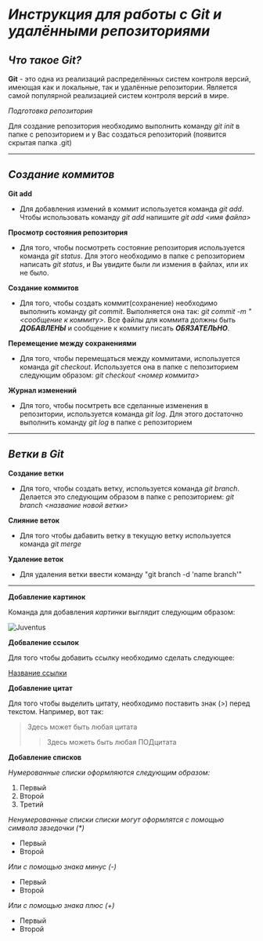 # __*Инструкция для работы с Git и удалёнными репозиториями*__

***Что такое Git?***
-
**Git** - это одна из реализаций распределённых систем контроля версий, имеющая как и локальные, так и удалённые репозитории. Является самой популярной реализацией систем контроля версий в мире.

*Подготовка репозитория*

Для создание репозитория необходимо выполнить команду *git init*  в папке с репозиторием и у Вас создаться репозиторий (появится скрытая папка .git)
___
***Создание коммитов***
-
**Git add**

- Для добавления измений в коммит используется команда *git add*. Чтобы использовать команду *git add* напишите *git add <имя файла>*

**Просмотр состояния репозитория**

- Для того, чтобы посмотреть состояние репозитория используется команда *git status*. Для этого необходимо в папке с репозиторием написать *git status*, и Вы увидите были ли измения в файлах, или их не было.

**Создание коммитов**

- Для того, чтобы создать коммит(сохранение) необходимо выполнить команду *git commit*. Выполняется она так: *git commit -m "<сообщение к коммиту>*. Все файлы для коммита должны быть ***ДОБАВЛЕНЫ*** и сообщение к коммиту писать ***ОБЯЗАТЕЛЬНО***.

**Перемещение между сохранениями**

- Для того, чтобы перемещаться между коммитами, используется команда *git checkout*. Используется она в папке с пепозиторием следующим образом: *git checkout <номер коммита>*

**Журнал изменений**

- Для того, чтобы посмтреть все сделанные изменения в репозитории, используется команда *git log*. Для этого достаточно выполнить команду *git log* в папке с репозиторием
___
***Ветки в Git***
-

**Создание ветки**

- Для того, чтобы создать ветку, используется команда *git branch*. Делается это следующим образом в папке с репозиторием: *git branch <название новой ветки>*

**Слияние веток**

- Для того чтобы дабавить ветку в текущую ветку используется команда *git merge <name branch>*

**Удаление веток**

- Для удаления ветки ввести команду "git branch -d 'name branch'"
___
**Добавление картинок** 

Команда для добавления *картинки* выглядит следующим образом:

![Juventus](https://cdn5.vedomosti.ru/image/2022/5r/19f6d8/original-1mv6.jpg)

**Добваление ссылок** 

Для того чтобы добавить ссылку необходимо сделать следующее:

[Название ссылки](https://www.vedomosti.ru/sport/football/articles/2022/07/26/933177-yuventus-poyavitsya-v-fifa-23-italyantsi-vernulis-k-ea-sports-ot-konami)

**Добавление цитат**

Для того чтобы выделить цитату, необходимо поставить знак (>) перед текстом. Например, вот так:
>Здесь может быть любая цитата
>>Здесь можеть быть любая ПОДцитата

**Добавление списков**

*Нумерованные списки оформляются следующим образом:*
1. Первый
2. Второй
3. Третий

_Ненумерованные списки списки могут оформлятся с помощью символа звзедочки (*)_

* Первый
* Второй

_Или с помощью знака минус (-)_

- Первый
- Второй

_Или с помощью знака плюс (+)_

+ Первый
+ Второй
